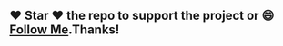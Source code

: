 ## :heart: Star :heart: the repo to support the project or :smile:[Follow Me](https://github.com/harsh6768).Thanks!
